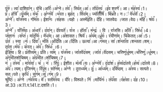 

  
पु꣣रु꣢। त्वा꣣ दाशिवा꣢न्। वो꣣चे।अरिः꣢।अ꣣ग्ने। त꣡व꣢꣯। स्वि꣣त्।आ꣢। तो꣣द꣡स्य꣢ ।इ꣣व शरणे꣢। आ। म꣣ह꣡स्य꣢।1।  
प्र꣢। हो꣡त्रे꣢꣯ ।पू꣣र्व्य꣢म्। व꣡चः꣢꣯ । अ꣣ग्न꣡ये꣢ ।भ꣣रत। बृह꣢त् । वि꣣पा꣢म्। ज्यो꣡तीँ꣢꣯षि꣣। बि꣡भ्र꣢꣯ते। न।꣢ वे꣣ध꣡से꣢।2।  
अ꣡ग्ने꣢꣯। वा꣡ज꣢꣯स्य। गो꣡म꣢꣯तः। ई꣡शा꣢꣯नः ।स꣣हसः ।यहो । अस्मे꣡इ꣢ति। दे꣣हि। जातवेदः ।जात।वेदः। म꣡हि꣢꣯। श्र꣡वः꣢꣯।3।  
अ꣡ग्ने꣢꣯ । य꣡जि꣢꣯ष्ठः। अ꣣ध्वरे꣢। द꣣वा꣢न्। दे꣣वयते꣢। य꣣ज । हो꣡ता꣢꣯। म꣣न्द्रः꣢ । वि । रा꣣जसि। अ꣡ति꣢꣯। स्रि꣡धः꣢꣯।4।  
ज꣣ज्ञानः꣢ ।स꣣प्त꣢। मा꣣तृ꣡भिः꣢। मे꣣धा꣢म्। आ।अ꣣शासत। श्रिये꣢। अ꣣य꣢म्।ध्रु꣣वः꣢। र꣣यीणा꣢म्। चि꣣केतत्।आ꣢।5।  
उ꣣त꣢ । स्या ।नः꣣। दि꣡वा꣢꣯। म꣣तिः꣢।अ꣡दि꣢꣯तिः।अ।दि꣣तिः। ऊत्या꣢।आ।ग꣢मत्। सा꣢।श꣡न्ता꣢꣯ता।शन्तता।शम्।ता꣣ता।म꣡यः꣢꣯। क꣣रत्। अ꣡प꣢꣯। स्रि꣡धः꣢꣯ ।6।  
ई꣡डि꣢꣯ष्व। हि। प्र꣣तीव्य꣢꣯म्। प्र꣣ति। व्य꣢꣯म् । य꣡ज꣢꣯स्व। जा꣣तवे꣡द꣢सम् ।जा꣣त꣢।वे꣣दसम्। चरिष्णु꣡धू꣢मम्।च꣣रिष्णु꣢।धू꣣मम्। अ꣡गृ꣢꣯भीतशोचिषम्। अ꣡ग्र꣢꣯भीत।शो꣣चिषम्।7।  
न꣢ । त꣡स्य꣢꣯ । मा꣣य꣡या꣢। च꣣ । न꣢ । रि꣣पुः꣢। ई꣣शीत। म꣡र्त्य꣢꣯।यः। अ꣣ग्न꣡ये꣢। द꣣दा꣡श꣢। ह꣣व्य꣡दा꣢तये।ह꣣व्य꣢।दा꣣तये।8।  
अ꣡प꣢꣯। त्यम्। वृ꣣जिन꣢म्। रि꣣पु꣢म। स्ते꣣न꣢म्। अ꣣ग्ने । दुराध्य꣢꣯म्। दुः꣣। आ꣡ध्य꣢꣯म्। द꣡वि꣢꣯ष्ठम् । अ꣣स्य। सत्पते।सत्।पते। कृधि꣢। सु꣣ग꣢म्।सु꣣।ग꣢म्।9।  
श्रु꣣ष्टिः꣢। अ꣣ग्ने ।न꣡व꣢꣯स्य। मे꣣। स्तो꣡म꣢꣯स्य । वी꣣र। विश्पते। नि꣢ ।मा꣣यि꣡नः꣢। त꣡प꣢꣯सा ।र꣣क्ष꣡सा। द꣣ह।10।
आ.33।अ.11.प.141.ट.दशति।1।  

